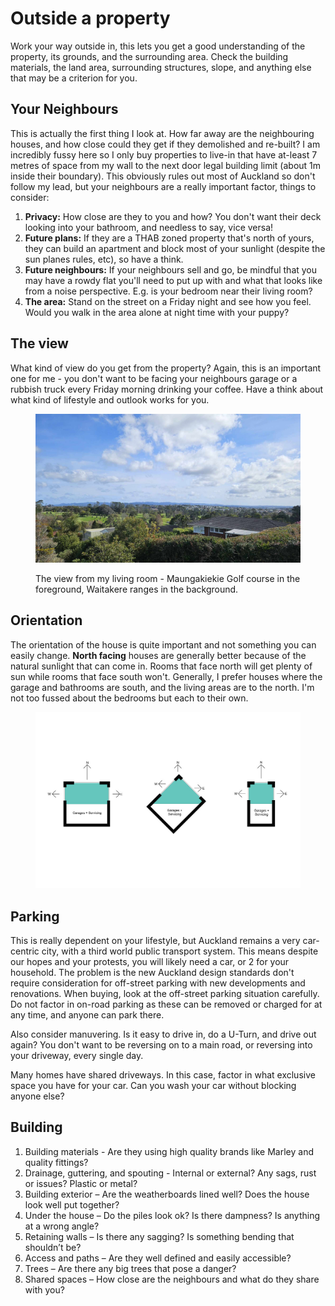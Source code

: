 # Outside a property

Work your way outside in, this lets you get a good understanding of the property, its grounds, and the surrounding area. Check the building materials, the land area, surrounding structures, slope, and anything else that may be a criterion for you.

## Your Neighbours

This is actually the first thing I look at. How far away are the neighbouring houses, and how close could they get if they demolished and re-built? I am incredibly fussy here so I only buy properties to live-in that have at-least 7 metres of space from my wall to the next door legal building limit (about 1m inside their boundary). This obviously rules out most of Auckland so don't follow my lead, but your neighbours are a really important factor, things to consider:

1. **Privacy:** How close are they to you and how? You don't want their deck looking into your bathroom, and needless to say, vice versa!
2. **Future plans:** If they are a THAB zoned property that's north of yours, they can build an apartment and block most of your sunlight (despite the sun planes rules, etc), so have a think.
3. **Future neighbours:** If your neighbours sell and go, be mindful that you may have a rowdy flat you'll need to put up with and what that looks like from a noise perspective. E.g. is your bedroom near their living room?
4. **The area:** Stand on the street on a Friday night and see how you feel. Would you walk in the area alone at night time with your puppy?

## The view

What kind of view do you get from the property? Again, this is an important one for me - you don't want to be facing your neighbours garage or a rubbish truck every Friday morning drinking your coffee. Have a think about what kind of lifestyle and outlook works for you.&#x20;

<figure><img src="../.gitbook/assets/image.png" alt=""><figcaption><p>The view from my living room - Maungakiekie Golf course in the foreground, Waitakere ranges in the background.</p></figcaption></figure>

## Orientation

The orientation of the house is quite important and not something you can easily change. **North facing** houses are generally better because of the natural sunlight that can come in. Rooms that face north will get plenty of sun while rooms that face south won't. Generally, I prefer houses where the garage and bathrooms are south, and the living areas are to the north. I'm not too fussed about the bedrooms but each to their own.

<figure><img src="../.gitbook/assets/image (6).png" alt=""><figcaption></figcaption></figure>

## Parking

This is really dependent on your lifestyle, but Auckland remains a very car-centric city, with a third world public transport system. This means despite our hopes and your protests, you will likely need a car, or 2 for your household. The problem is the new Auckland design standards don't require consideration for off-street parking with new developments and renovations. When buying, look at the off-street parking situation carefully. Do not factor in on-road parking as these can be removed or charged for at any time, and anyone can park there.

Also consider manuvering. Is it easy to drive in, do a U-Turn, and drive out again? You don't want to be reversing on to a main road, or reversing into your driveway, every single day.&#x20;

Many homes have shared driveways. In this case, factor in what exclusive space you have for your car. Can you wash your car without blocking anyone else?

## Building

1. Building materials - Are they using high quality brands like Marley and quality fittings?
2. &#x20;Drainage, guttering, and spouting - Internal or external? Any sags, rust or issues? Plastic or metal?
3. Building exterior – Are the weatherboards lined well? Does the house look well put together?
4. Under the house – Do the piles look ok? Is there dampness? Is anything at a wrong angle?
5. Retaining walls – Is there any sagging? Is something bending that shouldn’t be?
6. Access and paths – Are they well defined and easily accessible?
7. Trees – Are there any big trees that pose a danger?
8. Shared spaces – How close are the neighbours and what do they share with you?
